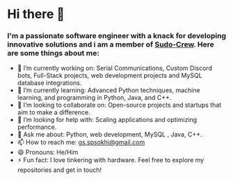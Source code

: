# Hi there 👋
### I'm a passionate software engineer with a knack for developing innovative solutions and i am a member of [Sudo-Crew]("https://github.com/Sudo-Crew"). Here are some things about me:

- 🔭 I’m currently working on: Serial Communications, Custom Discord bots, Full-Stack projects, web development projects and MySQL database integrations.
- 🌱 I’m currently learning: Advanced Python techniques, machine learning, and programming in Python, Java, and C++.
- 👯 I’m looking to collaborate on: Open-source projects and startups that aim to make a difference.
- 🤔 I’m looking for help with: Scaling applications and optimizing performance.
- 💬 Ask me about: Python, web development, MySQL , Java, C++.
- 📫 How to reach me: gs.spsokhi@gmail.com  
- 😄 Pronouns: He/Him
- ⚡ Fun fact: I love tinkering with hardware.
Feel free to explore my repositories and get in touch!
